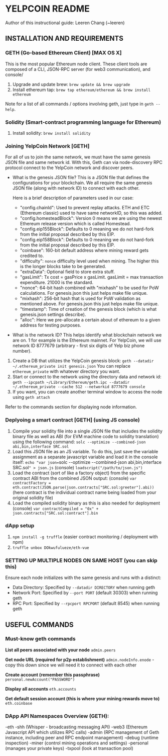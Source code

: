 # YELPCOIN README
Author of this instructional guide: Leeren Chang (~leeren)

## INSTALLATION AND REQUIREMENTS

### GETH (Go-based Ethereum Client) [MAX OS X]

This is the most popular Ethereum node client.
These client tools are composed of a CLI, JSON-RPC server (for web3 communication), and console/

1. Upgrade and update brew: `brew update && brew upgrade` 
2. Install ethereum tap: `brew tap ethereum/ethereum && brew install ethereum`

Note for a list of all commands / options involving geth, just type in `geth --help`.

### Solidity (Smart-contract programming language for Ethereum)

1. Install solidity: `brew install solidity`

### Joining YelpCoin Network [GETH]

For all of us to join the same network, we must have the same genesis JSON file and same network id.
With this, Geth can via node-discovery RPC protocol connect to the YelpCoin network and discover peers.

- What is the genesis JSON file?
  This is a JSON file that defines the configurations for your blockchain. 
  We all require the same genesis JSON file (along with network ID) to connect with each other.

  Here is a brief description of parameters used in our case:
  - "config.chainId": Used to prevent replay attacks. ETH and ETC (Ethereum classic) used to have same networkID, so this was added.
  - "config.homesteadBlock": Version 0 means we are using the newest Ethereum release version which is called Homestead.
  - "config.eip155Block": Defaults to 0 meaning we do not hard-fork from the initial proposal described by this EIP.
  - "config.eip158Block": Defaults to 0 meaning we do not hard-fork from the initial proposal described by this EIP.
  - "coinbase": 160-bit default address where mining reward gets credited to.
  - "difficulty": `nonce` difficulty level used when mining. The higher this is the longer blocks take to be generated.
  - "extraData": Optional field to store extra stuff.
  - "gasLimit": Tx cost = gasPrice x gasLimit. gasLimit = max transaction expenditure. 21000 is the standard.
  - "nonce": 64-bit hash combined with "mixhash" to be used for PoW calculations. For genesis.json this just helps make file unique.
  - "mixhash": 256-bit hash that is used for PoW validation as mentioned above. For genesis.json this just helps make file unique.
  - "timestamp": Time of creation of the genesis block (which is what genesis.json settings describe).
  - "alloc": Here we pre-allocate a certain about of ethereum to a given address for testing purposes.

- What is the network ID?
    This helps identify what blockchain network we are on. 1 for example is the Ethereum mainnet. 
    For YelpCoin, we will use network ID 8777679 (arbitrary - first six digits of Yelp biz phone number).

1. Create a DB that utilizes the YelpCoin genesis block: `geth --datadir ~/.ethereum_private init genesis.json`
   You can replace `ethereum_private` with whatever directory you want.
2. Start or connect to the network using the directory data and network id: 
   `geth --ipcpath ~/Library/Ethereum/geth.ipc --datadir ~/.ethereum_private --cache 512 --networkid 8777679 console`
3. If you want, you can create another terminal window to access the node using `geth attach`

Refer to the commands section for displaying node information.

### Deplyoing a smart contract [GETH] (using JS console)
1. Compile your solidity file into a single JSON file that includes the solidity binary file as well as ABI (for EVM machine code to solidity translation) using the following command:
`solc --optimize --combined-json abi,bin,interface SRC.sol`
2. Load this JSON file as an  JS variable. To do this, just save the variable assignment as a separate javascript variable and load it in the console itself:
`echo "var json=`solc --optimize --combined-json abi,bin,interface SRC.sol`" > json.js`
(console) `loadscript("/path/to/json.js")`
3. Load the contract (sort of like a factory object) from the specific contract ABI from the combined JSON output:
(console) `var contractFactory = eth.contract(JSON.parse(json.contracts["SRC.sol:greeter"].abi))`(here contract is the individual contract name being loaded from your original solidity file)
4. Load the compiled solidity binary as this is also needed for deployment
(console) `var contractCompiled = "0x" + json.contracts["SRC.sol:contract"].bin`


### dApp setup

1. `npm install -g truffle` (easier contract monitoring / deployment with npm)
2. `truffle unbox DOkwufulueze/eth-vue`
### SETTING UP MULTIPLE NODES ON SAME HOST (you can skip this)
Ensure each node initializes with the same genesis and runs with a distinct:
- Data Directory: Specified by `--datadir DIRECTORY` when running geth
- Network Port: Specified by `--port PORT` (default 30303) when running geth
- RPC Port: Specified by `--rpcport RPCPORT` (default 8545) when running geth

## USEFUL COMMANDS

### Must-know geth commands

**List all peers associated with your node**
`admin.peers`

**Get node URL (required for p2p establishment)**
`admin.nodeInfo.enode` - copy this down since we will need it to connect with each other

**Create account (remember this passphrase)**
`personal.newAccount("PASSWORD")`

**Display all accounts**
`eth.accounts`

**Get default session account (this is where your mining rewards move to)**
`eth.coinbase`

### DApp API Namespaces Overview (GETH):
-eth
-shh (Whisper - broadcasting messaging API)
-web3 (Ethereum Javascript API which utilizes RPC calls)
-admin (RPC management of Geth instance, including peer and RPC endpoint management)
-debug (runtime inspection)
-miner (control mining operations and settings)
-personal (manages your private keys)
-txpool (look at transaction pool)
